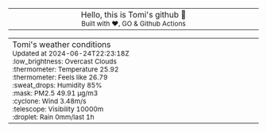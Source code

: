 
<div align="center">
<table>
<tbody>
<td align="center">
<img width="2000" height="0"><br>
Hello, this is Tomi's github 👋<br>
<sup>Built with ❤️, GO & Github Actions</sup><br>
<img width="2000" height="0">
</td>
</tbody>
</table>
</div>
<table>
<tbody>
<td align="left">
<img width="2000" height="0"><br>
Tomi's weather conditions<br>
<sup>Updated at 2024-06-24T22:23:18Z</sup><br>
<sup>:low_brightness: Overcast Clouds</sup><br>
<sup>:thermometer: Temperature 25.92 </sup><br>
<sup>:thermometer: Feels like 26.79</sup><br>
<sup>:sweat_drops: Humidity 85%</sup><br>
<sup>:mask: PM2.5 49.91 μg/m3</sup><br>
<sup>:cyclone: Wind 3.48m/s </sup><br>
<sup>:telescope: Visibility 10000m </sup><br>
<sup>:droplet: Rain 0mm/last 1h </sup><br>
<img width="2000" height="0">
</td>
<td align="left">
<img width="2000" height="0"><br>
<br>
<img width="2000" height="0">
</td>
</tbody>
</table>
</div>
    